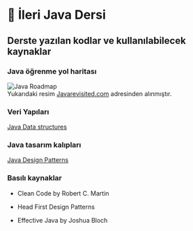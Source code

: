 # :rocket: İleri Java Dersi

## Derste yazılan kodlar ve kullanılabilecek kaynaklar

### Java öğrenme yol haritası

![Java Roadmap](https://github.com/emirozturk/Advanced-Java-2020/blob/main/Statik-dosyalar/javaroadmap.png)  
Yukarıdaki resim [Javarevisited.com](https://javarevisited.blogspot.com/) adresinden alınmıştır.

### Veri Yapıları

[Java Data structures](https://www.geeksforgeeks.org/data-structures/)

### Java tasarım kalıpları

[Java Design Patterns](https://www.journaldev.com/1827/java-design-patterns-example-tutorial)

### Basılı kaynaklar

- Clean Code by Robert C. Martin

- Head First Design Patterns

- Effective Java by Joshua Bloch
